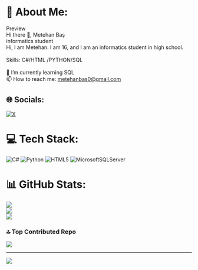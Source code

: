 # 💫 About Me:
Preview<br>Hi there 👋, Metehan Baş<br>informatics student<br>Hi, I am Metehan. I am 16, and I am an informatics student in high school.<br><br>Skills: C#/HTML /PYTHON/SQL<br><br>🌱 I’m currently learning SQL<br>📫 How to reach me: metehanbas0@gmail.com


## 🌐 Socials:
[![X](https://img.shields.io/badge/X-black.svg?logo=X&logoColor=white)](https://x.com/metehabas4) 

# 💻 Tech Stack:
![C#](https://img.shields.io/badge/c%23-%23239120.svg?style=for-the-badge&logo=csharp&logoColor=white) ![Python](https://img.shields.io/badge/python-3670A0?style=for-the-badge&logo=python&logoColor=ffdd54) ![HTML5](https://img.shields.io/badge/html5-%23E34F26.svg?style=for-the-badge&logo=html5&logoColor=white) ![MicrosoftSQLServer](https://img.shields.io/badge/Microsoft%20SQL%20Server-CC2927?style=for-the-badge&logo=microsoft%20sql%20server&logoColor=white)
# 📊 GitHub Stats:
![](https://github-readme-stats.vercel.app/api?username=meetehanbass&theme=tokyonight&hide_border=false&include_all_commits=false&count_private=false)<br/>
![](https://github-readme-streak-stats.herokuapp.com/?user=meetehanbass&theme=tokyonight&hide_border=false)<br/>
![](https://github-readme-stats.vercel.app/api/top-langs/?username=meetehanbass&theme=tokyonight&hide_border=false&include_all_commits=false&count_private=false&layout=compact)

### 🔝 Top Contributed Repo
![](https://github-contributor-stats.vercel.app/api?username=meetehanbass&limit=5&theme=dark&combine_all_yearly_contributions=true)

---
[![](https://visitcount.itsvg.in/api?id=meetehanbass&icon=0&color=0)](https://visitcount.itsvg.in)

<!-- Proudly created with GPRM ( https://gprm.itsvg.in ) -->
